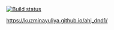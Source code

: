 [![Build status](https://ci.appveyor.com/api/projects/status/akwc0dc4709lsjpu?svg=true)](https://ci.appveyor.com/project/KuzminaYuliya/ahj-dnd1)

https://kuzminayuliya.github.io/ahj_dnd1/
